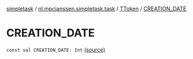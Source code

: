 [simpletask](../../index.md) / [nl.mpcjanssen.simpletask.task](../index.md) / [TToken](index.md) / [CREATION_DATE](.)

# CREATION_DATE

`const val CREATION_DATE: Int` [(source)](https://github.com/mpcjanssen/simpletask-android/blob/master/src/main/java/nl/mpcjanssen/simpletask/task/Task.kt#L475)